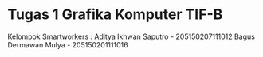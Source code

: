 # Tugas 1 Grafika Komputer TIF-B
Kelompok Smartworkers :
Aditya Ikhwan Saputro - 205150207111012
Bagus Dermawan Mulya - 205150201111016
